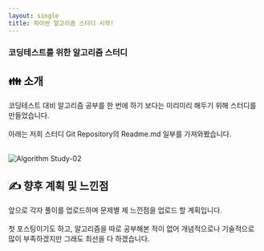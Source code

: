 ```yaml
---
layout: single
title: 파이썬 알고리즘 스터디 시작!
---
```



### 코딩테스트를 위한 알고리즘 스터디

## 👪 소개

코딩테스트 대비 알고리즘 공부를 한 번에 하기 보다는 미리미리 해두기 위해 스터디를 만들었습니다. <br> <br>
아래는 저희 스터디 Git Repository의 Readme.md 일부를 가져와봤습니다.
<br>
<br>


![Algorithm Study-02](https://user-images.githubusercontent.com/97678547/218710528-ed4dd4e1-26d1-4db5-94b1-b0523a0fed24.png)


## ✍️ 향후 계획 및 느낀점

앞으로 각자 풀이를 업로드하며 문제별 제 느낀점을 업로드 할 계획입니다. <br><br>
첫 포스팅이기도 하고, 알고리즘을 따로 공부해본 적이 없어 개념적으로나 기술적으로 많이 부족하겠지만 그래도 최선을 다 하겠습니다. <br>
